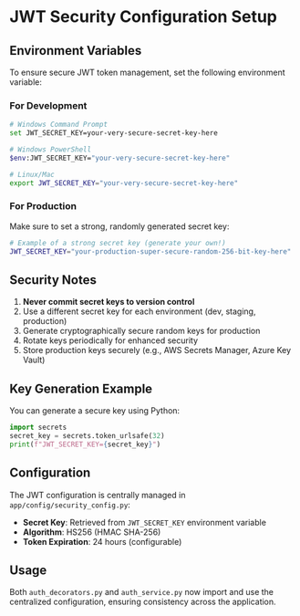 # JWT Security Configuration Setup

## Environment Variables

To ensure secure JWT token management, set the following environment variable:

### For Development

```bash
# Windows Command Prompt
set JWT_SECRET_KEY=your-very-secure-secret-key-here

# Windows PowerShell
$env:JWT_SECRET_KEY="your-very-secure-secret-key-here"

# Linux/Mac
export JWT_SECRET_KEY="your-very-secure-secret-key-here"
```

### For Production

Make sure to set a strong, randomly generated secret key:

```bash
# Example of a strong secret key (generate your own!)
JWT_SECRET_KEY="your-production-super-secure-random-256-bit-key-here"
```

## Security Notes

1. **Never commit secret keys to version control**
2. Use a different secret key for each environment (dev, staging, production)
3. Generate cryptographically secure random keys for production
4. Rotate keys periodically for enhanced security
5. Store production keys securely (e.g., AWS Secrets Manager, Azure Key Vault)

## Key Generation Example

You can generate a secure key using Python:

```python
import secrets
secret_key = secrets.token_urlsafe(32)
print(f"JWT_SECRET_KEY={secret_key}")
```

## Configuration

The JWT configuration is centrally managed in `app/config/security_config.py`:

- **Secret Key**: Retrieved from `JWT_SECRET_KEY` environment variable
- **Algorithm**: HS256 (HMAC SHA-256)
- **Token Expiration**: 24 hours (configurable)

## Usage

Both `auth_decorators.py` and `auth_service.py` now import and use the centralized configuration, ensuring consistency across the application.
